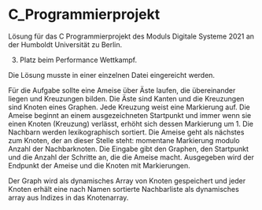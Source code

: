# C_Programmierprojekt

Lösung für das C Programmierprojekt des Moduls Digitale Systeme 2021 an der Humboldt Universität zu Berlin.

3. Platz beim Performance Wettkampf.


Die Lösung musste in einer einzelnen Datei eingereicht werden.


Für die Aufgabe sollte eine Ameise über Äste laufen, die übereinander liegen und Kreuzungen bilden. Die Äste sind Kanten und die Kreuzungen sind Knoten eines Graphen.
Jede Kreuzung weist eine Markierung auf. Die Ameise beginnt an einem ausgezeichneten Startpunkt und immer wenn sie einen Knoten (Kreuzung) verlässt, erhöht sich dessen Markierung um 1.
Die Nachbarn werden lexikographisch sortiert. Die Ameise geht als nächstes zum Knoten, der an dieser Stelle steht: momentane Markierung modulo Anzahl der Nachbarknoten.
Die Eingabe gibt den Graphen, den Startpunkt und die Anzahl der Schritte an, die die Ameise macht. Ausgegeben wird der Endpunkt der Ameise und die Knoten mit Markierungen.

Der Graph wird als dynamisches Array von Knoten gespeichert und jeder Knoten erhält eine nach Namen sortierte Nachbarliste als dynamisches array aus Indizes in das Knotenarray.
